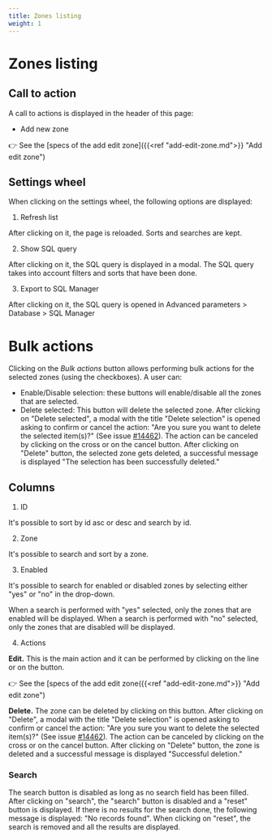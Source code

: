 ```yaml
---
title: Zones listing
weight: 1
---
```


# Zones listing

## Call to action

A call to actions is displayed in the header of this page:

 - Add new zone

👉  See the [specs of the add edit zone]({{<ref "add-edit-zone.md">}} "Add edit zone") 

## Settings wheel

When clicking on the settings wheel, the following options are displayed:

1. Refresh list

After clicking on it, the page is reloaded. Sorts and searches are kept.

2. Show SQL query

After clicking on it, the SQL query is displayed in a modal. The SQL query takes into account filters and sorts that have been done.

3. Export to SQL Manager

After clicking on it, the SQL query is opened in Advanced parameters > Database > SQL Manager

# Bulk actions

Clicking on the _Bulk actions_ button allows performing bulk actions for the selected zones (using the checkboxes). A user can:

- Enable/Disable selection: these buttons will enable/disable all the zones that are selected.
- Delete selected: This button will delete the selected zone. 
After clicking on "Delete selected", a modal with the title "Delete selection" is opened asking to confirm or cancel the action: "Are you sure you want to delete the selected item(s)?" (See issue [#14462](https://github.com/PrestaShop/PrestaShop/issues/14462)). The action can be canceled by clicking on the cross or on the cancel button.
After clicking on "Delete" button, the selected zone gets deleted, a successful message is displayed "The selection has been successfully deleted."

## Columns

1. ID

It's possible to sort by id asc or desc and search by id.

2. Zone

It's possible to search and sort by a zone.

3. Enabled

It's possible to search for enabled or disabled zones by selecting either "yes" or "no" in the drop-down.

When a search is performed with "yes" selected, only the zones that are enabled will be displayed.
When a search is performed with "no" selected, only the zones that are disabled will be displayed.

4. Actions

**Edit.** This is the main action and it can be performed by clicking on the line or on the button. 

👉 See the [specs of the add edit zone({{<ref "add-edit-zone.md">}} "Add edit zone") 

**Delete.** The zone can be deleted by clicking on this button. After clicking on "Delete", a modal with the title "Delete selection" is opened asking to confirm or cancel the action: "Are you sure you want to delete the selected item(s)?" (See issue [#14462](https://github.com/PrestaShop/PrestaShop/issues/14462)).
The action can be canceled by clicking on the cross or on the cancel button.
After clicking on "Delete" button, the zone is deleted and a successful message is displayed "Successful deletion."

### Search
The search button is disabled as long as no search field has been filled. After clicking on "search", the "search" button is disabled and a "reset" button is displayed. If there is no results for the search done, the following message is displayed: "No records found". When clicking on "reset", the search is removed and all the results are displayed.
